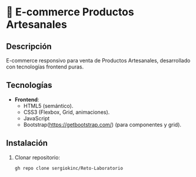 # 🛒 E-commerce  Productos Artesanales

## Descripción  
E-commerce responsivo para venta de Productos Artesanales, desarrollado con tecnologías frontend puras.  

## Tecnologías  
- **Frontend**:  
  - HTML5 (semántico).  
  - CSS3 (Flexbox, Grid, animaciones).  
  - JavaScript 
  - Bootstrap(https://getbootstrap.com/) (para componentes y grid).  



## Instalación  
1. Clonar repositorio:  
   ```bash
   gh repo clone sergiokinc/Reto-Laboratorio
